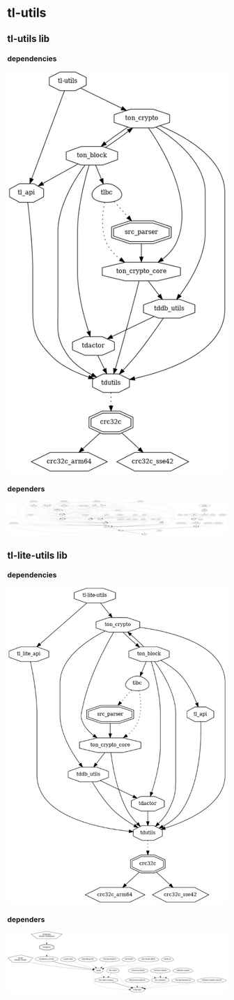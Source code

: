 # tl-utils

## tl-utils lib

### dependencies

![void](../dev/png/ton.tl-utils.png)

### dependers

![void](../dev/png/ton.tl-utils.dependers.png)

## tl-lite-utils lib

### dependencies

![void](../dev/png/ton.tl-lite-utils.png)

### dependers

![void](../dev/png/ton.tl-lite-utils.dependers.png)
